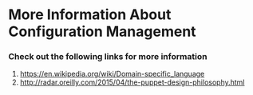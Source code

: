 More Information About Configuration Management
===============================================

### Check out the following links for more information

1. https://en.wikipedia.org/wiki/Domain-specific_language
1. http://radar.oreilly.com/2015/04/the-puppet-design-philosophy.html
